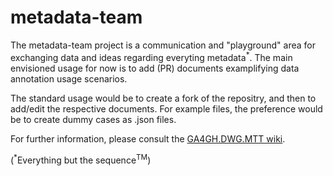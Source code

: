 metadata-team
=============

The metadata-team project is a communication and "playground" area for exchanging data and ideas regarding everyting metadata<sup>*</sup>. The main envisioned usage for now is to add (PR) documents examplifying data annotation usage scenarios.

The standard usage would be to create a fork of the repositry, and then to add/edit the respective documents. For example files, the preference would be to create dummy cases as <document>.json files.

For further information, please consult the [GA4GH.DWG.MTT wiki](https://github.com/ga4gh/metadata-team/wiki).


(<sup>*</sup>Everything but the sequence<sup>TM</sup>)

